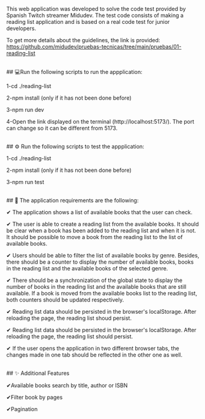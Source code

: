 This web application was developed to solve the code test provided by Spanish Twitch streamer Midudev. The test code consists of making a reading list application and is based on a real code test for junior developers.

To get more details about the guidelines, the link is provided: https://github.com/midudev/pruebas-tecnicas/tree/main/pruebas/01-reading-list

<br>
## 💻Run the following scripts to run the appplication:

  1-cd ./reading-list
  
  2-npm install (only if it has not been done before)
  
  3-npm run dev
  
  4-Open the link displayed on the terminal (http://localhost:5173/). The port can change so it can be different from 5173. 

<br>
## ⚙ Run the following scripts to test the appplication:

  1-cd ./reading-list
  
  2-npm install (only if it has not been done before)
  
  3-npm run test

<br>
## 📝 The application requirements are the following:

✔ The application shows a list of available books that the user can check.

✔ The user is able to create a reading list from the available books. It should be clear when a book has been added to the reading list and when it is not. It should be possible to move a book from the reading list to the list of available books.

✔ Users should be able to filter the list of available books by genre. Besides, there should be a counter to display the number of available books, books in the reading list and the available books of the selected genre. 

✔ There should be a synchronization of the global state to display the number of books in the reading list and the available books that are still available. If a book is moved from the available books list to the reading list, both counters should be updated respectively.

✔ Reading list data should be persisted in the browser's localStorage. After reloading the page, the reading list shoud persist.


✔ Reading list data should be persisted in the browser's localStorage. After reloading the page, the reading list should persist.

✔ If the user opens the application in two different browser tabs, the changes made in one tab should be reflected in the other one as well.

<br>
## ✨ Additional Features

✔Available books search by title, author or ISBN

✔Filter book by pages

✔Pagination

